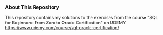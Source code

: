 ### **About This Repository**
This repository contains my solutions to the exercises from the course "SQL for Beginners: From Zero to Oracle Certification" on UDEMY https://www.udemy.com/course/sql-oracle-certification/
